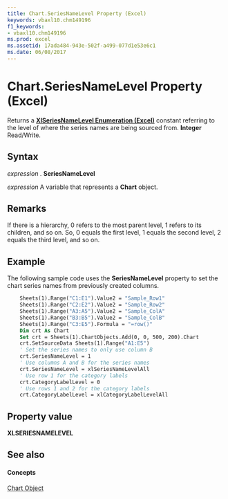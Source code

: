 ```yaml
---
title: Chart.SeriesNameLevel Property (Excel)
keywords: vbaxl10.chm149196
f1_keywords:
- vbaxl10.chm149196
ms.prod: excel
ms.assetid: 17ada484-943e-502f-a499-077d1e53e6c1
ms.date: 06/08/2017
---
```



# Chart.SeriesNameLevel Property (Excel)

Returns a  **[XlSeriesNameLevel Enumeration (Excel)](xlseriesnamelevel-enumeration-excel.md)** constant referring to the level of where the series names are being sourced from. **Integer** Read/Write.


## Syntax

 _expression_ . **SeriesNameLevel**

 _expression_ A variable that represents a **Chart** object.


## Remarks

If there is a hierarchy, 0 refers to the most parent level, 1 refers to its children, and so on. So, 0 equals the first level, 1 equals the second level, 2 equals the third level, and so on.


## Example

The following sample code uses the  **SeriesNameLevel** property to set the chart series names from previously created columns.


```vb
    Sheets(1).Range("C1:E1").Value2 = "Sample_Row1"
    Sheets(1).Range("C2:E2").Value2 = "Sample_Row2"
    Sheets(1).Range("A3:A5").Value2 = "Sample_ColA"
    Sheets(1).Range("B3:B5").Value2 = "Sample_ColB"
    Sheets(1).Range("C3:E5").Formula = "=row()"
    Dim crt As Chart
    Set crt = Sheets(1).ChartObjects.Add(0, 0, 500, 200).Chart
    crt.SetSourceData Sheets(1).Range("A1:E5")
    ' Set the series names to only use column B
    crt.SeriesNameLevel = 1
    ' Use columns A and B for the series names
    crt.SeriesNameLevel = xlSeriesNameLevelAll
    ' Use row 1 for the category labels
    crt.CategoryLabelLevel = 0
    ' Use rows 1 and 2 for the category labels
    crt.CategoryLabelLevel = xlCategoryLabelLevelAll
```


## Property value

 **XLSERIESNAMELEVEL**


## See also


#### Concepts


[Chart Object](chart-object-excel.md)

